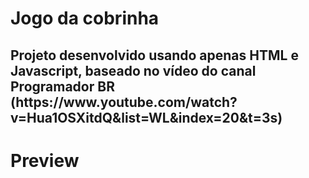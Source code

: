 <h1> Jogo da cobrinha </h1>
<h2> Projeto desenvolvido usando apenas HTML e Javascript, 
baseado no vídeo do canal Programador BR (https://www.youtube.com/watch?v=Hua1OSXitdQ&list=WL&index=20&t=3s) </h2>
<h1> Preview </h1>
<a href="https://github.com/Guglis02/snake-game/blob/master/snake-game_1.gif" src="https://github.com/Guglis02/snake-game/blob/master/snake-game_1.gif" title="Gameplay demonstrativa"></a>
